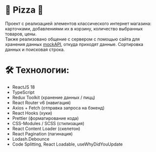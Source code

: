 # 🍕 **Pizza** 🍕
Проект с реализацией элементов классического интернет магазина: карточками, добавлениями их в корзину, количество выбранных товаров, цены. <br>
Также реализовано общение с сервером c помощью сайта для хранения данных [mockAPI](https://mockapi.io/), откуда приходят данные. Сортировка данных и поисковая строка.

# 🛠 Технологии:
+ ReactJS 18
+ TypeScript
+ Redux Toolkit (хранение данных / пицц)
+ React Router v6 (навигация)
+ Axios + Fetch (отправка запроса на бэкенд)
+ React Hooks (хуки)
+ Prettier (форматирование кода)
+ CSS-Modules / SCSS (стилизация)
+ React Content Loader (скелетон)
+ React Pagination (пагинация)
+ Lodash.Debounce
+ Code Splitting, React Loadable, useWhyDidYouUpdate
